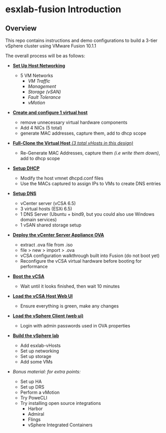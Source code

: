 <!--
host_config/esxlab-start.md
-->
# esxlab-fusion Introduction

## Overview
This repo contains instructions and demo configurations to build a 3-tier vSphere cluster using VMware Fusion 10.1.1

The overall process will be as follows:
- [**Set Up Host Networking**](./host_config/host-network_setup.md)
  - 5 VM Networks
    - *VM Traffic*
    - *Management*
    - *Storage (vSAN)*
    - *Fault Tolerance*
    - *vMotion*


- [**Create and configure 1 virtual host**](./host_config/host-setup_vhosts.md)
  - remove unnecessary virtual hardware components
  - Add 4 NICs (5 total)
  - generate MAC addresses, capture them, add to dhcp scope


- [**Full-Clone the Virtual Host** *(3 total vHosts in this design)*](./host_config/host-setup_vhosts.md)
  - Re-Generate MAC Addresses, capture them *(i.e write them down)*, add to dhcp scope


- [**Setup DHCP**](./net_config/net-dhcp_config.md)
  - Modify the host vmnet dhcpd.conf files
  - Use the MACs captured to assign IPs to VMs to create DNS entries


- [**Setup DNS**](./net_config/net-dns_config.md)
  - vCenter server (vCSA 6.5)
  - 3 virtual hosts (ESXi 6.5)
  - 1 DNS Server (Ubuntu + bind9, but you could also use Windows domain services)
  - 1 vSAN shared storage setup


- [**Deploy the vCenter Server Appliance OVA**](./host_config/host-deploy_vcsa.md)
  - extract .ova file from .iso
  - file > new > import > .ova
  - vCSA configuration walkthrough built into Fusion (do not boot yet)
  - Reconfigure the vCSA virtual hardware before booting for performance


- [**Boot the vCSA**](./host_config/host-deploy_vcsa.md)
  - Wait until it looks finished, then wait 10 minutes


- [**Load the vCSA Host Web UI**](./host_config/host-config_vcsa.md)
  - Ensure everything is green, make any changes


- [**Load the vSphere Client (web ui)**](./mgmt_config/mgmt-config_vcsa.md)
  - Login with admin passwords used in OVA properties


- [**Build the vSphere lab**](./mgmt_config/mgmt-vsphere_lab_buildout.md)
  - Add esxlab-vHosts
  - Set up networking
  - Set up storage
  - Add some VMs


- *Bonus material: for extra points:*
  - Set up HA
  - Set up DRS
  - Perform a vMotion
  - Try PoweCLI
  - Try installing open source integrations
    - Harbor
    - Admiral
    - Flings
    - vSphere Integrated Containers
